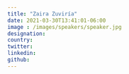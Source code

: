 ```yaml
---
title: "Zaira Zuviría"
date: 2021-03-30T13:41:01-06:00
image : /images/speakers/speaker.jpg
designation: 
country: 
twitter: 
linkedin: 
github: 
---
```


